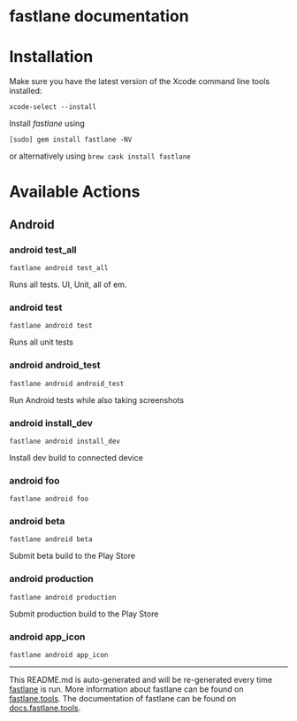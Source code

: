 fastlane documentation
================
# Installation

Make sure you have the latest version of the Xcode command line tools installed:

```
xcode-select --install
```

Install _fastlane_ using
```
[sudo] gem install fastlane -NV
```
or alternatively using `brew cask install fastlane`

# Available Actions
## Android
### android test_all
```
fastlane android test_all
```
Runs all tests. UI, Unit, all of em.
### android test
```
fastlane android test
```
Runs all unit tests
### android android_test
```
fastlane android android_test
```
Run Android tests while also taking screenshots
### android install_dev
```
fastlane android install_dev
```
Install dev build to connected device
### android foo
```
fastlane android foo
```

### android beta
```
fastlane android beta
```
Submit beta build to the Play Store
### android production
```
fastlane android production
```
Submit production build to the Play Store
### android app_icon
```
fastlane android app_icon
```


----

This README.md is auto-generated and will be re-generated every time [fastlane](https://fastlane.tools) is run.
More information about fastlane can be found on [fastlane.tools](https://fastlane.tools).
The documentation of fastlane can be found on [docs.fastlane.tools](https://docs.fastlane.tools).

